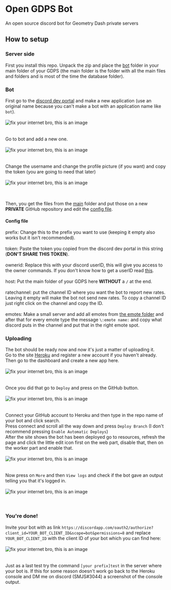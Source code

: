 # Open GDPS Bot
An open source discord bot for Geometry Dash private servers

## How to setup

### Server side
First you install this repo. Unpack the zip and place the [bot](bot/) folder in your main folder of your GDPS (the main folder is the folder with all the main files and folders and is most of the time the database folder).

### Bot
First go to the [discord dev portal](https://discordapp.com/developers/applications/) and make a new application (use an original name because you can't make a bot with an application name like `bot`).
<br><br>
![fix your internet bro, this is an image](https://smjs.eu/dibot/img1.png)
<br><br><br>
Go to bot and add a new one.
<br><br>
![fix your internet bro, this is an image](https://smjs.eu/dibot/img2.png)
<br><br><br>
Change the username and change the profile picture (if you want) and copy the token (you are going to need that later)
<br><br>
![fix your internet bro, this is an image](https://smjs.eu/dibot/img3.png)
<br><br><br>

Then, you get the files from the [main](main/) folder and put those on a new **PRIVATE** GitHub repository and edit the [config file](main/config.json).

#### Config file
prefix: Change this to the prefix you want to use (keeping it empty also works but it isn't recommended).<br><br>
token: Paste the token you copied from the discord dev portal in this string (**DON'T SHARE THIS TOKEN**).<br><br>
ownerid: Replace this with your discord userID, this will give you access to the owner commands. If you don't know how to get a userID read [this](https://support.discordapp.com/hc/nl/articles/360000291932).<br><br>
host: Put the main folder of your GDPS here **WITHOUT** a `/` at the end.<br><br>
ratechannel: put the channel ID where you want the bot to report new rates. Leaving it empty will make the bot not send new rates. To copy a channel ID just right click on the channel and copy the ID.<br><br>
emotes: Make a small server and add all emotes from [the emote folder](emotes/) and after that for every emote type the message `\:emote name:` and copy what discord puts in the channel and put that in the right emote spot.

### Uploading
The bot should be ready now and now it's just a matter of uploading it.  
Go to the site [Heroku](https://heroku.com) and register a new account if you haven't already.  
Then go to the dashboard and create a new app here.
<br><br>
![fix your internet bro, this is an image](https://smjs.eu/dibot/img4.png)
<br><br><br>
Once you did that go to `Deploy` and press on the GitHub button.
<br><br>
![fix your internet bro, this is an image](https://smjs.eu/dibot/img5.png)
<br><br><br>
Connect your GitHub account to Heroku and then type in the repo name of your bot and click search.  
Press connect and scroll all the way down and press `Deploy Branch` (I don't recommend pressing `Enable Automatic Deploys`)  
After the site shows the bot has been deployed go to resources, refresh the page and click the little edit icon first on the web part, disable that, then on the worker part and enable that.
<br><br>
![fix your internet bro, this is an image](https://smjs.eu/dibot/img6.png)
<br><br><br>
Now press on `More` and then `View logs` and check if the bot gave an output telling you that it's logged in.
<br><br>
![fix your internet bro, this is an image](https://smjs.eu/dibot/img7.png)
<br><br><br>

### You're done!
Invite your bot with as link `https://discordapp.com/oauth2/authorize?client_id=YOUR_BOT_CLIENT_ID&scope=bot&permissions=8` and replace `YOUR_BOT_CLIENT_ID` with the client ID of your bot which you can find here:
<br><br>
![fix your internet bro, this is an image](https://smjs.eu/dibot/img8.png)
<br><br><br>
Just as a last test try the command `[your prefix]test` in the server where your bot is. If this for some reason doesn't work go back to the Heroku console and DM me on discord (SMJS#3044) a screenshot of the console output.
